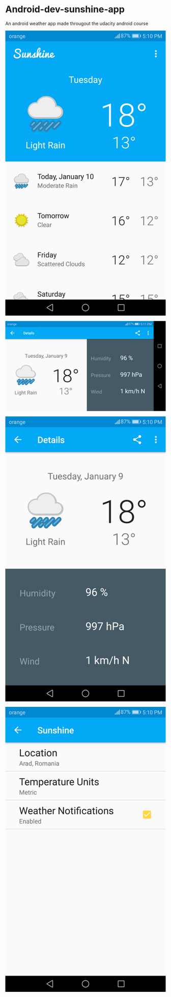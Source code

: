 # Android-dev-sunshine-app

An android weather app made througout the udacity android course

![Screenshot](Screenshot_20180109-171041.png)

![Screenshot](Screenshot_20180109-171110.png)

![Screenshot](Screenshot_20180109-171044.png)

![Screenshot](Screenshot_20180109-171052.png)

